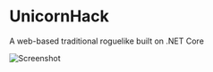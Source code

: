 # UnicornHack
A web-based traditional roguelike built on .NET Core 

![Screenshot](https://andriysvyryd.github.io/Exploration.gif)
